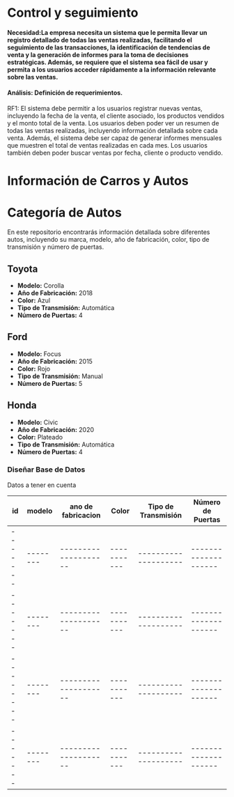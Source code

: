 # Control y seguimiento 
#### Necesidad:La empresa necesita un sistema que le permita llevar un registro detallado de todas las ventas realizadas, facilitando el seguimiento de las transacciones, la identificación de tendencias de venta y la generación de informes para la toma de decisiones estratégicas. Además, se requiere que el sistema sea fácil de usar y permita a los usuarios acceder rápidamente a la información relevante sobre las ventas.


#### Análisis: Definición de requerimientos. 

RF1: El sistema debe permitir a los usuarios registrar nuevas ventas, incluyendo la fecha de la venta, el cliente asociado, los productos vendidos y el monto total de la venta. Los usuarios deben poder ver un resumen de todas las ventas realizadas, incluyendo información detallada sobre cada venta. Además, el sistema debe ser capaz de generar informes mensuales que muestren el total de ventas realizadas en cada mes. Los usuarios también deben poder buscar ventas por fecha, cliente o producto vendido.


# Información de Carros y Autos



# Categoría de Autos

En este repositorio encontrarás información detallada sobre diferentes autos, incluyendo su marca, modelo, año de fabricación, color, tipo de transmisión y número de puertas.

## Toyota

- **Modelo:** Corolla
- **Año de Fabricación:** 2018
- **Color:** Azul
- **Tipo de Transmisión:** Automática
- **Número de Puertas:** 4

## Ford

- **Modelo:** Focus
- **Año de Fabricación:** 2015
- **Color:** Rojo
- **Tipo de Transmisión:** Manual
- **Número de Puertas:** 5

## Honda

- **Modelo:** Civic
- **Año de Fabricación:** 2020
- **Color:** Plateado
- **Tipo de Transmisión:** Automática
- **Número de Puertas:** 4
### Diseñar Base de Datos
Datos a tener en cuenta

| id     | modelo | ano de fabricacion |  Color    | Tipo de Transmisión|  Número de Puertas | 
|--------|--------|--------------------|-----------|--------------------|--------------------|
| -------|--------|--------------------|-----------|--------------------|--------------------| 
| -------|--------|--------------------|-----------|--------------------|--------------------| 
|--------|--------|--------------------|-----------|--------------------|--------------------| 
| -------|--------|--------------------|-----------|--------------------|--------------------| 
